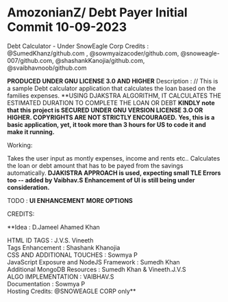 # AmozonianZ/ Debt Payer Initial Commit 10-09-2023
Debt Calculator - Under SnowEagle Corp
Credits : @SumedKhanz/github.com , @sowmyaizacoder/github.com, @snoweagle-007/github.com, @shashankKanojia/github.com, @svaibhavnoob/github.com

**PRODUCED UNDER GNU LICENSE 3.0 AND HIGHER**
Description :
// This is a sample Debt calculator application that calculates the loan based on the families expenses.  **USING DJAKSTRA ALGORITHM, IT CALCULATES THE ESTIMATED DURATION TO COMPLETE THE LOAN OR DEBT **KINDLY note that this project is SECURED UNDER GNU VERSION LICENSE 3.O OR HIGHER. COPYRIGHTS ARE NOT STRICTLY ENCOURAGED.**
 **Yes, this is a basic application, yet, it took more than 3 hours for US to code it and make it running.**

Working:

Takes the user input as montly expenses, income and rents etc..
Calculates the loan or debt amount that has to be payed from the savings automatically. 
**DJAKISTRA APPROACH is used, expecting small TLE Errors too -- added by Vaibhav.S**
**Enhancement of UI is still being under consideration.**

TODO :
**UI ENHANCEMENT**
**MORE OPTIONS**

CREDITS:

**Idea : D.Jameel Ahamed Khan

HTML ID TAGS : J.V.S. Vineeth  
Tags Enhancement : Shashank Khanojia   
CSS AND ADDITIONAL TOUCHES : Sowmya P   
JavaScript Exposure and NodeJS Framework : Sumedh Khan   
Additional MongoDB Resources : Sumedh Khan & Vineeth.J.V.S   
ALGO IMPLEMENTATION : VAIBHAV.S   
Documentation : Sowmya P   
Hosting Credits: @SNOWEAGLE CORP only**   
